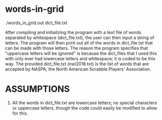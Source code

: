 # words-in-grid
./words_in_grid.out dict_file.txt

After compiling and initializing the program with a text file of words separated by whitespace (dict_file.txt), the user can then input a string of letters. The program will then print out all of the words in dict_file.txt that can be made with those letters. The reason the program specifies that "uppercase letters will be ignored" is because the dict_files that I used this with only ever had lowercase letters and whitespace; it is coded to be this way. The provided dict_file.txt (nwl2018.txt) is the list of words that are accepted by NASPA, the North American Scrabble Players' Association.

# ASSUMPTIONS
1) All the words in dict_file.txt are lowercase letters; no special characters or uppercase letters, though the code could easily be modified to allow for this.


